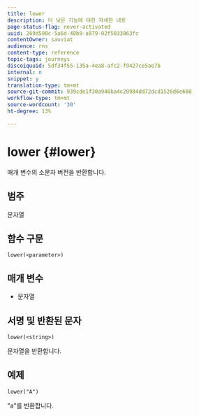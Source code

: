 ```yaml
---
title: lower
description: 더 낮은 기능에 대한 자세한 내용
page-status-flag: never-activated
uuid: 269d590c-5a6d-40b9-a879-02f5033863fc
contentOwner: sauviat
audience: rns
content-type: reference
topic-tags: journeys
discoiquuid: 5df34f55-135a-4ea8-afc2-f9427ce5ae7b
internal: n
snippet: y
translation-type: tm+mt
source-git-commit: 939cde1f30a946ba4c20984dd72dcd1526d6e608
workflow-type: tm+mt
source-wordcount: '30'
ht-degree: 13%

---
```



# lower {#lower}

매개 변수의 소문자 버전을 반환합니다.

## 범주

문자열

## 함수 구문

`lower(<parameter>)`

## 매개 변수

* 문자열

## 서명 및 반환된 문자

`lower(<string>)`

문자열을 반환합니다.

## 예제

`lower("A")`

&quot;a&quot;를 반환합니다.
